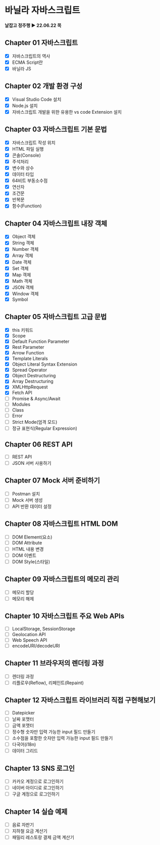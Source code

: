 # 바닐라 자바스크립트

**날잡고 정주행 ▶ 22.06.22 목**

## Chapter 01 자바스크립트

-   [x] 자바스크립트의 역사
-   [x] ECMA Script란
-   [x] 바닐라 JS

## Chapter 02 개발 환경 구성

-   [x] Visual Studio Code 설치
-   [x] Node.js 설치
-   [x] 자바스크립트 개발을 위한 유용한 vs code Extension 설치

## Chapter 03 자바스크립트 기본 문법

-   [x] 자바스크립트 작성 위치
-   [x] HTML 파일 실행
-   [x] 콘솔(Console)
-   [x] 주석처리
-   [x] 변수와 상수
-   [x] 데이터 타입
-   [x] 64비트 부동소수점
-   [x] 연산자
-   [x] 조건문
-   [x] 반복문
-   [x] 함수(Function)

## Chapter 04 자바스크립트 내장 객체

-   [x] Object 객체
-   [x] String 객체
-   [x] Number 객체
-   [x] Array 객체
-   [x] Date 객체
-   [x] Set 객체
-   [x] Map 객체
-   [x] Math 객체
-   [x] JSON 객체
-   [x] Window 객체
-   [x] Symbol

## Chapter 05 자바스크립트 고급 문법

-   [x] this 키워드
-   [x] Scope
-   [x] Default Function Parameter
-   [x] Rest Parameter
-   [x] Arrow Function
-   [x] Template Literals
-   [x] Object Literal Syntax Extension
-   [x] Spread Operator
-   [x] Object Destructuring
-   [x] Array Destructuring
-   [x] XMLHttpRequest
-   [X] Fetch API
-   [ ] Promise & Async/Await
-   [ ] Modules
-   [ ] Class
-   [ ] Error
-   [ ] Strict Mode(엄격 모드)
-   [ ] 정규 표현식(Regular Expression)

## Chapter 06 REST API

-   [ ] REST API
-   [ ] JSON 서버 사용하기

## Chapter 07 Mock 서버 준비하기

-   [ ] Postman 설치
-   [ ] Mock 서버 생성
-   [ ] API 반환 데이터 설정

## Chapter 08 자바스크립트 HTML DOM

-   [ ] DOM Element(요소)
-   [ ] DOM Attribute
-   [ ] HTML 내용 변경
-   [ ] DOM 이벤트
-   [ ] DOM Style(스타일)

## Chapter 09 자바스크립트의 메모리 관리

-   [ ] 메모리 할당
-   [ ] 메모리 해제

## Chapter 10 자바스크립트 주요 Web APIs

-   [ ] LocalStorage, SessionStorage
-   [ ] Geolocation API
-   [ ] Web Speech API
-   [ ] encodeURI/decodeURI

## Chapter 11 브라우저의 렌더링 과정

-   [ ] 렌더링 과정
-   [ ] 리플로우(Reflow), 리페인트(Repaint)

## Chapter 12 자바스크립트 라이브러리 직접 구현해보기

-   [ ] Datepicker
-   [ ] 날짜 포맷터
-   [ ] 금액 포맷터
-   [ ] 정수형 숫자만 입력 가능한 input 필드 만들기
-   [ ] 소수점을 포함한 숫자만 입력 가능한 input 필드 만들기
-   [ ] 다국어(i18n)
-   [ ] 데이터 그리드

## Chapter 13 SNS 로그인

-   [ ] 카카오 계정으로 로그인하기
-   [ ] 네이버 아이디로 로그인하기
-   [ ] 구글 계정으로 로그인하기

## Chapter 14 실습 예제

-   [ ] 음료 자판기
-   [ ] 지하철 요금 계산기
-   [ ] 패밀리 레스토랑 결제 금액 계산기
